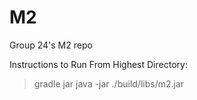 # M2
Group 24's M2 repo

Instructions to Run From Highest Directory:

>gradle jar
>java -jar ./build/libs/m2.jar
